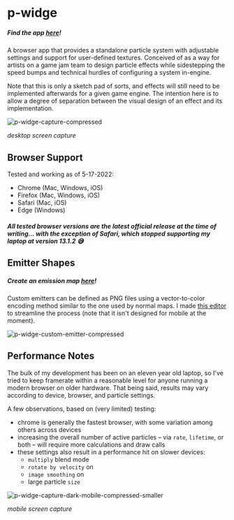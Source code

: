 # p-widge

##### Find the app [here](https://georgelee.space/p-widge/build)! 

A browser app that provides a standalone particle system with adjustable settings and support for user-defined textures. Conceived of as a way for artists on a game jam team to design particle effects while sidestepping the speed bumps and technical hurdles of configuring a system in-engine.

Note that this is only a sketch pad of sorts, and effects will still need to be implemented afterwards for a given game engine. The intention here is to allow a degree of separation between the visual design of an effect and its implementation.

![p-widge-capture-compressed](https://user-images.githubusercontent.com/62530485/168943659-f6b1b4af-eeda-4458-af29-904f153f8974.gif)

*desktop screen capture*

## Browser Support

Tested and working as of 5-17-2022:
- Chrome (Mac, Windows, iOS)
- Firefox (Mac, Windows, iOS)
- Safari (Mac, iOS)
- Edge (Windows)


##### *All tested browser versions are the latest official release at the time of writing... with the exception of Safari, which stopped supporting my laptop at version 13.1.2 :sweat_smile:*

## Emitter Shapes

##### Create an emission map [here](https://georgelee.space/build)! 

Custom emitters can be defined as PNG files using a vector-to-color encoding method similar to the one used by normal maps. I made [this editor](https://github.com/georgeolee/map-e) to streamline the process (note that it isn't designed for mobile at the moment).

![p-widge-custom-emitter-compressed](https://user-images.githubusercontent.com/62530485/169181292-1743aaa6-82e4-49ed-bdde-8cc610d56347.gif)

## Performance Notes

The bulk of my development has been on an eleven year old laptop, so I've tried to keep framerate within a reasonable level for anyone running a modern browser on older hardware. That being said, results may vary according to device, browser, and particle settings.

A few observations, based on (very limited) testing:

- chrome is generally the fastest browser, with some variation among others across devices
- increasing the overall number of active particles – via `rate`, `lifetime`, or both – will require more calculations and draw calls
- these settings also result in a performance hit on slower devices:
  - `multiply` blend mode
  - `rotate by velocity` on
  - `image smoothing` on
  - large particle `size`

![p-widge-capture-dark-mobile-compressed-smaller](https://user-images.githubusercontent.com/62530485/168944265-d707212c-e5d0-4d3e-976e-1b87e8cc0ba9.gif)

*mobile screen capture*
